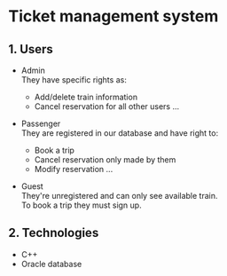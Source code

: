 # Ticket management system

## 1. Users

- Admin <br/>They have specific rights as:<br/>
  - Add/delete train information
  - Cancel reservation for all other users ...

- Passenger<br/>They are registered in our database and have right to:<br/>
  - Book a trip
  - Cancel reservation only made by them
  - Modify reservation ...
  
- Guest<br/> They're unregistered and can only see available train.<br/>To book a trip they must sign up.

## 2. Technologies

- C++
- Oracle database
